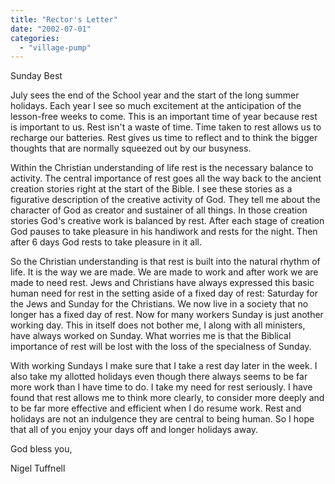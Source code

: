 ```yaml
---
title: "Rector's Letter"
date: "2002-07-01"
categories: 
  - "village-pump"
---
```


Sunday Best

July sees the end of the School year and the start of the long summer holidays. Each year I see so much excitement at the anticipation of the lesson-free weeks to come. This is an important time of year because rest is important to us. Rest isn't a waste of time. Time taken to rest allows us to recharge our batteries. Rest gives us time to reflect and to think the bigger thoughts that are normally squeezed out by our busyness.

Within the Christian understanding of life rest is the necessary balance to activity. The central importance of rest goes all the way back to the ancient creation stories right at the start of the Bible. I see these stories as a figurative description of the creative activity of God. They tell me about the character of God as creator and sustainer of all things. In those creation stories God's creative work is balanced by rest. After each stage of creation God pauses to take pleasure in his handiwork and rests for the night. Then after 6 days God rests to take pleasure in it all.

So the Christian understanding is that rest is built into the natural rhythm of life. It is the way we are made. We are made to work and after work we are made to need rest. Jews and Christians have always expressed this basic human need for rest in the setting aside of a fixed day of rest: Saturday for the Jews and Sunday for the Christians. We now live in a society that no longer has a fixed day of rest. Now for many workers Sunday is just another working day. This in itself does not bother me, I along with all ministers, have always worked on Sunday. What worries me is that the Biblical importance of rest will be lost with the loss of the specialness of Sunday.

With working Sundays I make sure that I take a rest day later in the week. I also take my allotted holidays even though there always seems to be far more work than I have time to do. I take my need for rest seriously. I have found that rest allows me to think more clearly, to consider more deeply and to be far more effective and efficient when I do resume work. Rest and holidays are not an indulgence they are central to being human. So I hope that all of you enjoy your days off and longer holidays away.

God bless you,

Nigel Tuffnell
